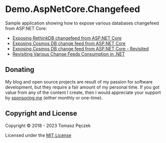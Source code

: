 # Demo.AspNetCore.Changefeed

Sample application showing how to expose various databases changefeed from ASP.NET Core:

- [Exposing RethinkDB changefeed from ASP.NET Core](https://www.tpeczek.com/2018/05/exposing-rethinkdb-changefeed-from.html)
- [Exposing Cosmos DB change feed from ASP.NET Core](https://www.tpeczek.com/2018/08/exposing-cosmos-db-change-feed-from.html)
- [Exposing Cosmos DB change feed from ASP.NET Core - Revisited](https://www.tpeczek.com/2020/01/exposing-cosmos-db-change-feed-from.html)
- [Revisiting Various Change Feeds Consumption in .NET](https://www.tpeczek.com/2023/10/revisiting-various-change-feeds.html)

## Donating

My blog and open source projects are result of my passion for software development, but they require a fair amount of my personal time. If you got value from any of the content I create, then I would appreciate your support by [sponsoring me](https://github.com/sponsors/tpeczek) (either monthly or one-time).

## Copyright and License

Copyright © 2018 - 2023 Tomasz Pęczek

Licensed under the [MIT License](https://github.com/tpeczek/Demo.AspNetCore.Changefeed/blob/master/LICENSE.md)
